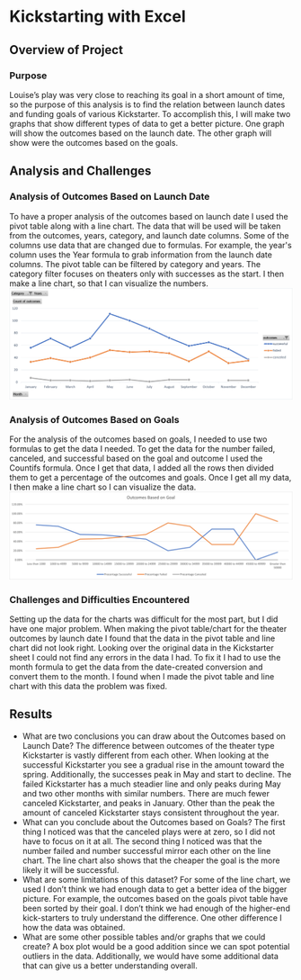 # Kickstarting with Excel

## Overview of Project

### Purpose
Louise’s play was very close to reaching its goal in a short amount of time, so the purpose of this analysis is to find the relation between launch dates and funding goals of various Kickstarter. To accomplish this, I will make two graphs that show different types of data to get a better picture. One graph will show the outcomes based on the launch date. The other graph will show were the outcomes based on the goals. 
## Analysis and Challenges

### Analysis of Outcomes Based on Launch Date
To have a proper analysis of the outcomes based on launch date I used the pivot table along with a line chart. The data that will be used will be taken from the outcomes, years, category, and launch date columns.  Some of the columns use data that are changed due to formulas. For example, the year's column uses the Year formula to grab information from the launch date columns.  The pivot table can be filtered by category and years. The category filter focuses on theaters only with successes as the start. I then make a line chart, so that I can visualize the numbers. 
![Theater Outcomes vs Launch](https://github.com/Robeliom15/kickstarter-analysis/blob/main/Resources/Theater_Outcomes_vs_Launch.png?raw=true)
### Analysis of Outcomes Based on Goals
For the analysis of the outcomes based on goals, I needed to use two formulas to get the data I needed. To get the data for the number failed, canceled, and successful based on the goal and outcome I used the Countifs formula. Once I get that data, I added all the rows then divided them to get a percentage of the outcomes and goals. Once I get all my data, I then make a line chart so I can visualize the data. 
![Outcome VS Goals](https://github.com/Robeliom15/kickstarter-analysis/blob/main/Resources/Outcomes_vs_Goals.png?raw=true)
### Challenges and Difficulties Encountered
Setting up the data for the charts was difficult for the most part, but I did have one major problem. When making the pivot table/chart for the theater outcomes by launch date I found that the data in the pivot table and line chart did not look right. Looking over the original data in the Kickstarter sheet I could not find any errors in the data I had. To fix it I had to use the month formula to get the data from the date-created conversion and convert them to the month. I found when I made the pivot table and line chart with this data the problem was fixed. 
## Results

- What are two conclusions you can draw about the Outcomes based on Launch Date?
The difference between outcomes of the theater type Kickstarter is vastly different from each other. When looking at the successful Kickstarter you see a gradual rise in the amount toward the spring. Additionally, the successes peak in May and start to decline. The failed Kickstarter has a much steadier line and only peaks during May and two other months with similar numbers. There are much fewer canceled Kickstarter, and peaks in January. Other than the peak the amount of canceled Kickstarter stays consistent throughout the year. 
- What can you conclude about the Outcomes based on Goals?
The first thing I noticed was that the canceled plays were at zero, so I did not have to focus on it at all. The second thing I noticed was that the number failed and number successful mirror each other on the line chart. The line chart also shows that the cheaper the goal is the more likely it will be successful. 
- What are some limitations of this dataset?
For some of the line chart, we used I don’t think we had enough data to get a better idea of the bigger picture. For example, the outcomes based on the goals pivot table have been sorted by their goal. I don’t think we had enough of the higher-end kick-starters to truly understand the difference. One other difference I how the data was obtained. 
- What are some other possible tables and/or graphs that we could create?
A box plot would be a good addition since we can spot potential outliers in the data. Additionally, we would have some additional data that can give us a better understanding overall.
